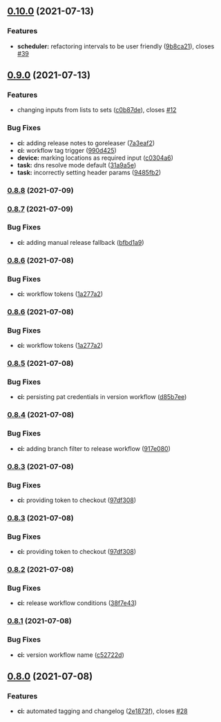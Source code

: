 ## [0.10.0](https://github.com/rymancl/terraform-provider-dotcommonitor/compare/v0.9.0...v0.10.0) (2021-07-13)


### Features

* **scheduler:** refactoring intervals to be user friendly ([9b8ca21](https://github.com/rymancl/terraform-provider-dotcommonitor/commit/9b8ca21c1b29ce485dad69be86b0867f0d7ba330)), closes [#39](https://github.com/rymancl/terraform-provider-dotcommonitor/issues/39)

## [0.9.0](https://github.com/rymancl/terraform-provider-dotcommonitor/compare/v0.8.8...v0.9.0) (2021-07-13)


### Features

* changing inputs from lists to sets ([c0b87de](https://github.com/rymancl/terraform-provider-dotcommonitor/commit/c0b87de4ad0490f481263da3fb682d2ca4c21f11)), closes [#12](https://github.com/rymancl/terraform-provider-dotcommonitor/issues/12)


### Bug Fixes

* **ci:** adding release notes to goreleaser ([7a3eaf2](https://github.com/rymancl/terraform-provider-dotcommonitor/commit/7a3eaf208e1a8482887ad6616c450cf8cc4fea45))
* **ci:** workflow tag trigger ([990d425](https://github.com/rymancl/terraform-provider-dotcommonitor/commit/990d4255fc0ed448d5b9e56d1112f4e8c2bc79d7))
* **device:** marking locations as required input ([c0304a6](https://github.com/rymancl/terraform-provider-dotcommonitor/commit/c0304a69f73651bd7e43ada0f82f5213d5ec51b5))
* **task:** dns resolve mode default ([31a9a5e](https://github.com/rymancl/terraform-provider-dotcommonitor/commit/31a9a5ede70a2d3391f135fbfbe75341c8cfe9de))
* **task:** incorrectly setting header params ([9485fb2](https://github.com/rymancl/terraform-provider-dotcommonitor/commit/9485fb234b722f6fed6f69fc4765930d08fe7ae9))

### [0.8.8](https://github.com/rymancl/terraform-provider-dotcommonitor/compare/v0.8.7...v0.8.8) (2021-07-09)

### [0.8.7](https://github.com/rymancl/terraform-provider-dotcommonitor/compare/v0.8.6...v0.8.7) (2021-07-09)


### Bug Fixes

* **ci:** adding manual release fallback ([bfbd1a9](https://github.com/rymancl/terraform-provider-dotcommonitor/commit/bfbd1a9e7bede8f06a7479092b98e72ad4e2dbb7))

### [0.8.6](https://github.com/rymancl/terraform-provider-dotcommonitor/compare/v0.8.5...v0.8.6) (2021-07-08)


### Bug Fixes

* **ci:** workflow tokens ([1a277a2](https://github.com/rymancl/terraform-provider-dotcommonitor/commit/1a277a2371450527992d092edaef3ac4b4d0bd4f))

### [0.8.6](https://github.com/rymancl/terraform-provider-dotcommonitor/compare/v0.8.5...v0.8.6) (2021-07-08)


### Bug Fixes

* **ci:** workflow tokens ([1a277a2](https://github.com/rymancl/terraform-provider-dotcommonitor/commit/1a277a2371450527992d092edaef3ac4b4d0bd4f))

### [0.8.5](https://github.com/rymancl/terraform-provider-dotcommonitor/compare/v0.8.4...v0.8.5) (2021-07-08)


### Bug Fixes

* **ci:** persisting pat credentials in version workflow ([d85b7ee](https://github.com/rymancl/terraform-provider-dotcommonitor/commit/d85b7ee57b09162c20cf0fefeb5788867733031d))

### [0.8.4](https://github.com/rymancl/terraform-provider-dotcommonitor/compare/v0.8.3...v0.8.4) (2021-07-08)


### Bug Fixes

* **ci:** adding branch filter to release workflow ([917e080](https://github.com/rymancl/terraform-provider-dotcommonitor/commit/917e0809fc17683ef8baab836bfd2d8bf446faad))

### [0.8.3](https://github.com/rymancl/terraform-provider-dotcommonitor/compare/v0.8.2...v0.8.3) (2021-07-08)


### Bug Fixes

* **ci:** providing token to checkout ([97df308](https://github.com/rymancl/terraform-provider-dotcommonitor/commit/97df3089b51fbcb2437a1cd0087698080fa603cf))

### [0.8.3](https://github.com/rymancl/terraform-provider-dotcommonitor/compare/v0.8.2...v0.8.3) (2021-07-08)


### Bug Fixes

* **ci:** providing token to checkout ([97df308](https://github.com/rymancl/terraform-provider-dotcommonitor/commit/97df3089b51fbcb2437a1cd0087698080fa603cf))

### [0.8.2](https://github.com/rymancl/terraform-provider-dotcommonitor/compare/v0.8.1...v0.8.2) (2021-07-08)


### Bug Fixes

* **ci:** release workflow conditions ([38f7e43](https://github.com/rymancl/terraform-provider-dotcommonitor/commit/38f7e43aa629b8a7cf1912d3e22efffc394e57b0))

### [0.8.1](https://github.com/rymancl/terraform-provider-dotcommonitor/compare/v0.8.0...v0.8.1) (2021-07-08)


### Bug Fixes

* **ci:** version workflow name ([c52722d](https://github.com/rymancl/terraform-provider-dotcommonitor/commit/c52722d85582a2ef07b614ad60018e92a1bd1aa6))

## [0.8.0](https://github.com/rymancl/terraform-provider-dotcommonitor/compare/v0.7.0...v0.8.0) (2021-07-08)


### Features

* **ci:** automated tagging and changelog ([2e1873f](https://github.com/rymancl/terraform-provider-dotcommonitor/commit/2e1873f5af1b4915f008477b48c8fe08a19c7973)), closes [#28](https://github.com/rymancl/terraform-provider-dotcommonitor/issues/28)
